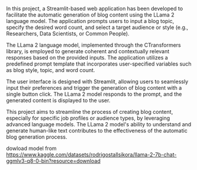 
In this project, a Streamlit-based web application has been developed to facilitate the automatic generation of blog content using the LLama 2 language model. The application prompts users to input a blog topic, specify the desired word count, and select a target audience or style (e.g., Researchers, Data Scientists, or Common People).

The LLama 2 language model, implemented through the CTransformers library, is employed to generate coherent and contextually relevant responses based on the provided inputs. The application utilizes a predefined prompt template that incorporates user-specified variables such as blog style, topic, and word count.

The user interface is designed with Streamlit, allowing users to seamlessly input their preferences and trigger the generation of blog content with a single button click. The LLama 2 model responds to the prompt, and the generated content is displayed to the user.

This project aims to streamline the process of creating blog content, especially for specific job profiles or audience types, by leveraging advanced language models. The LLama 2 model's ability to understand and generate human-like text contributes to the effectiveness of the automatic blog generation process.

dowload model from https://www.kaggle.com/datasets/rodrigostallsikora/llama-2-7b-chat-ggmlv3-q8-0-bin?resource=download
